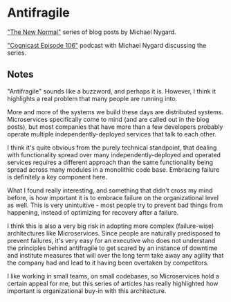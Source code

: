 # Antifragile

["The New Normal"][new-normal] series of blog posts by Michael Nygard.

["Cognicast Episode 106"][cognicast-106] podcast with Michael Nygard discussing the series.

## Notes

"Antifragile" sounds like a buzzword, and perhaps it is.
However, I think it highlights a real problem that many people are running into.

More and more of the systems we build these days are distributed systems.
Microservices specifically come to mind (and are called out in the blog posts), but most companies that have more than a few developers probably operate multiple independently-deployed services that talk to each other.

I think it's quite obvious from the purely technical standpoint, that dealing with functionality spread over many independently-deployed and operated services requires a different approach than the same functionality being spread across many modules in a monolithic code base. Embracing failure is definitely a key component here.

What I found really interesting, and something that didn't cross my mind before, is how important it is to embrace failure on the organizational level as well.
This is very unintuitive - most people try to prevent bad things from happening, instead of optimizing for recovery after a failure.

I think this is also a very big risk in adopting more complex (failure-wise) architectures like Microservices.
Since people are naturally predisposed to prevent failures, it's very easy for an executive who does not understand the principles behind antifragile to get scared by an instance of downtime and institute measures that will over the long term take away any agility that the company had and lead to it having been overtaken by competitors.

I like working in small teams, on small codebases, so Microservices hold a certain appeal for me, but this series of articles has really highlighted how important is organizational buy-in with this architecture.

[new-normal]: http://blog.cognitect.com/blog/?tag=NewNormal+Series
[cognicast-106]: http://blog.cognitect.com/cognicast/106
